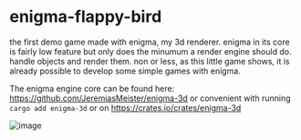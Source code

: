 # enigma-flappy-bird
the first demo game made with enigma, my 3d renderer. enigma in its core is fairly low feature but only does the minumum a render engine should do. handle objects and render them. non or less, as this little game shows, it is already possible to develop some simple games with enigma.

The enigma engine core can be found here: https://github.com/JeremiasMeister/enigma-3d or convenient with running `cargo add enigma-3d` or on https://crates.io/crates/enigma-3d 

![image](https://github.com/user-attachments/assets/c91d05d0-18bd-4794-b6f0-69da6f28265e)

